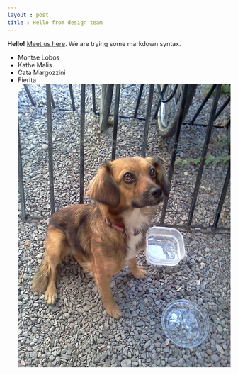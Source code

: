 ```yaml
---
layout : post
title : Hello from design team
---
```


**Hello!** [Meet us here](http://www.ciudadanointeligente.org/quienes-somos/). We are trying some markdown syntax.
- Montse Lobos
- Kathe Malis
- Cata Margozzini
- Fierita
![Alt Fierita](../img/fierita.jpg)
